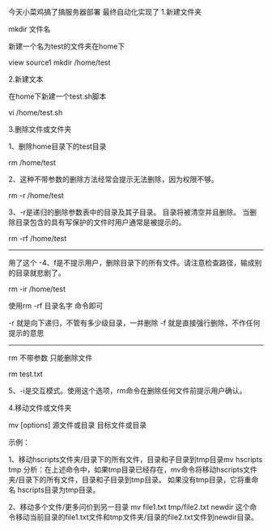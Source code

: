 今天小菜鸡搞了搞服务器部署
最终自动化实现了
1.新建文件夹

mkdir 文件名

新建一个名为test的文件夹在home下

view source1 mkdir /home/test

2.新建文本

在home下新建一个test.sh脚本

 vi /home/test.sh

3.删除文件或文件夹

1、删除home目录下的test目录

 rm /home/test

2、这种不带参数的删除方法经常会提示无法删除，因为权限不够。

 rm -r /home/test

3、-r是递归的删除参数表中的目录及其子目录。 目录将被清空并且删除。 当删除目录包含的具有写保护的文件时用户通常是被提示的。

rm -rf /home/test
***
用了这个
-4、f是不提示用户，删除目录下的所有文件。请注意检查路径，输成别的目录就悲剧了。

 rm -ir /home/test

使用rm -rf 目录名字 命令即可

-r 就是向下递归，不管有多少级目录，一并删除
-f 就是直接强行删除，不作任何提示的意思
***
 

rm 不带参数 只能删除文件

rm test.txt



5、-i是交互模式。使用这个选项，rm命令在删除任何文件前提示用户确认。

4.移动文件或文件夹

mv [options] 源文件或目录 目标文件或目录

示例：

1、移动hscripts文件夹/目录下的所有文件，目录和子目录到tmp目录mv hscripts tmp
分析：在上述命令中，如果tmp目录已经存在，mv命令将移动hscripts文件夹/目录下的所有文件，目录和子目录到tmp目录。 如果没有tmp目录，它将重命名 hscripts目录为tmp目录。

2、移动多个文件/更多问价到另一目录
mv file1.txt tmp/file2.txt newdir
这个命令移动当前目录的file1.txt文件和tmp文件夹/目录的file2.txt文件到newdir目录。